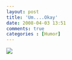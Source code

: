 ```yaml
---
layout: post
title: 'Um....Okay'
date: 2008-04-03 13:51
comments: true
categories : [Humor]
---  
```


<img src="/images/ebayblunder.jpg">


